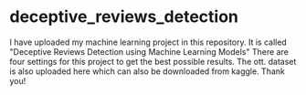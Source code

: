 # deceptive_reviews_detection

I have uploaded my machine learning project in this repository.
It is called "Deceptive Reviews Detection using Machine Learning Models"
There are four settings for this project to get the best possible results. 
The ott. dataset is also uploaded here which can also be downloaded from kaggle.
Thank you!
